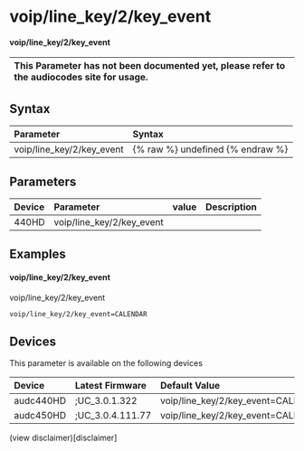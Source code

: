 ﻿---
description: voip/line_key/2/key_event
search: false
---

# voip/line_key/2/key_event

#### voip/line_key/2/key_event


| This Parameter has not been documented yet, please refer to the audiocodes site for usage.  |
| :--- |

## Syntax
| Parameter | Syntax |
| :--- | :--- |
|voip/line_key/2/key_event | {% raw %} undefined {% endraw %} |

## Parameters
|Device|Parameter|value|Description|
|:---|:---|:---|:---|
| 440HD | voip/line_key/2/key_event |  |  |

## Examples
#### voip/line_key/2/key_event

voip/line_key/2/key_event

```
voip/line_key/2/key_event=CALENDAR
```

## Devices
This parameter is available on the following devices

| Device | Latest Firmware | Default Value |
|:---|:---|:---|
| audc440HD | ;UC_3.0.1.322 | voip/line_key/2/key_event=CALENDAR 
| audc450HD | ;UC_3.0.4.111.77 | voip/line_key/2/key_event=CALENDAR 

(view disclaimer)[disclaimer]
